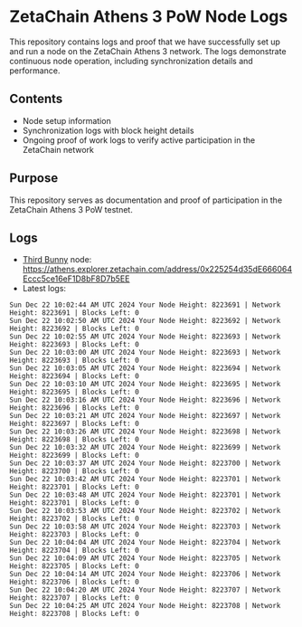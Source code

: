 # ZetaChain Athens 3 PoW Node Logs
This repository contains logs and proof that we have successfully set up and run a node on the ZetaChain Athens 3 network. The logs demonstrate continuous node operation, including synchronization details and performance.

## Contents
- Node setup information
- Synchronization logs with block height details
- Ongoing proof of work logs to verify active participation in the ZetaChain network

## Purpose
This repository serves as documentation and proof of participation in the ZetaChain Athens 3 PoW testnet.

## Logs

- [Third Bunny](https://thirdbunny.xyz/) node: https://athens.explorer.zetachain.com/address/0x225254d35dE666064Eccc5ce16eF1D8bF8D7b5EE
- Latest logs:
```
Sun Dec 22 10:02:44 AM UTC 2024 Your Node Height: 8223691 | Network Height: 8223691 | Blocks Left: 0
Sun Dec 22 10:02:50 AM UTC 2024 Your Node Height: 8223692 | Network Height: 8223692 | Blocks Left: 0
Sun Dec 22 10:02:55 AM UTC 2024 Your Node Height: 8223693 | Network Height: 8223693 | Blocks Left: 0
Sun Dec 22 10:03:00 AM UTC 2024 Your Node Height: 8223693 | Network Height: 8223693 | Blocks Left: 0
Sun Dec 22 10:03:05 AM UTC 2024 Your Node Height: 8223694 | Network Height: 8223694 | Blocks Left: 0
Sun Dec 22 10:03:10 AM UTC 2024 Your Node Height: 8223695 | Network Height: 8223695 | Blocks Left: 0
Sun Dec 22 10:03:16 AM UTC 2024 Your Node Height: 8223696 | Network Height: 8223696 | Blocks Left: 0
Sun Dec 22 10:03:21 AM UTC 2024 Your Node Height: 8223697 | Network Height: 8223697 | Blocks Left: 0
Sun Dec 22 10:03:26 AM UTC 2024 Your Node Height: 8223698 | Network Height: 8223698 | Blocks Left: 0
Sun Dec 22 10:03:32 AM UTC 2024 Your Node Height: 8223699 | Network Height: 8223699 | Blocks Left: 0
Sun Dec 22 10:03:37 AM UTC 2024 Your Node Height: 8223700 | Network Height: 8223700 | Blocks Left: 0
Sun Dec 22 10:03:42 AM UTC 2024 Your Node Height: 8223701 | Network Height: 8223701 | Blocks Left: 0
Sun Dec 22 10:03:48 AM UTC 2024 Your Node Height: 8223701 | Network Height: 8223701 | Blocks Left: 0
Sun Dec 22 10:03:53 AM UTC 2024 Your Node Height: 8223702 | Network Height: 8223702 | Blocks Left: 0
Sun Dec 22 10:03:58 AM UTC 2024 Your Node Height: 8223703 | Network Height: 8223703 | Blocks Left: 0
Sun Dec 22 10:04:04 AM UTC 2024 Your Node Height: 8223704 | Network Height: 8223704 | Blocks Left: 0
Sun Dec 22 10:04:09 AM UTC 2024 Your Node Height: 8223705 | Network Height: 8223705 | Blocks Left: 0
Sun Dec 22 10:04:14 AM UTC 2024 Your Node Height: 8223706 | Network Height: 8223706 | Blocks Left: 0
Sun Dec 22 10:04:20 AM UTC 2024 Your Node Height: 8223707 | Network Height: 8223707 | Blocks Left: 0
Sun Dec 22 10:04:25 AM UTC 2024 Your Node Height: 8223708 | Network Height: 8223708 | Blocks Left: 0
```
